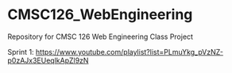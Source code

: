 # CMSC126_WebEngineering
Repository for CMSC 126 Web Engineering Class Project

Sprint 1: https://www.youtube.com/playlist?list=PLmuYkg_pVzNZ-p0zAJx3EUeqlkApZl9zN
